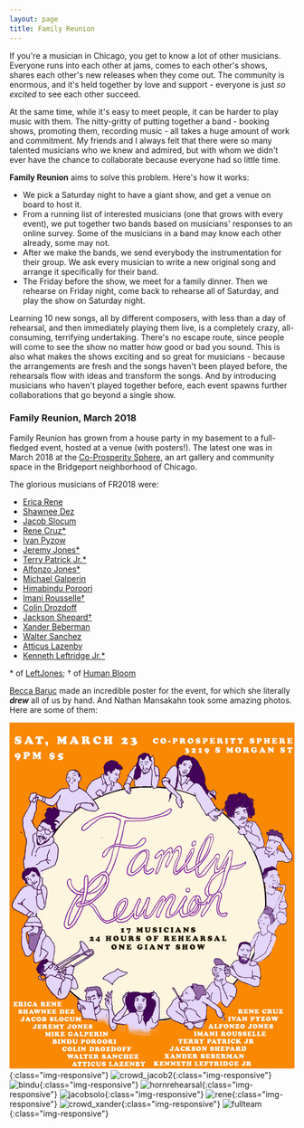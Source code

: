 ```yaml
---
layout: page
title: Family Reunion
---
```


If you're a musician in Chicago, you get to know a lot of other musicians. Everyone runs into each other at jams, comes to each other's shows, shares each other's new releases when they come out. The community is enormous, and it's held together by love and support - everyone is just *so excited* to see each other succeed.

At the same time, while it's easy to meet people, it can be harder to play music with them. The nitty-gritty of putting together a band - booking shows, promoting them, recording music - all takes a huge amount of work and commitment. My friends and I always felt that there were so many talented musicians who we knew and admired, but with whom we didn't ever have the chance to collaborate because everyone had so little time.

**Family Reunion** aims to solve this problem. Here's how it works:
- We pick a Saturday night to have a giant show, and get a venue on board to host it.
- From a running list of interested musicians (one that grows with every event), we put together two bands based on musicians' responses to an online survey. Some of the musicians in a band may know each other already, some may not.
- After we make the bands, we send everybody the instrumentation for their group. We ask every musician to write a new original song and arrange it specifically for their band.
- The Friday before the show, we meet for a family dinner. Then we rehearse on Friday night, come back to rehearse all of Saturday, and play the show on Saturday night.

Learning 10 new songs, all by different composers, with less than a day of rehearsal, and then immediately playing them live, is a completely crazy, all-consuming, terrifying undertaking. There's no escape route, since people will come to see the show no matter how good or bad you sound. This is also what makes the shows exciting and so great for musicians - because the arrangements are fresh and the songs haven't been played before, the rehearsals flow with ideas and transform the songs. And by introducing musicians who haven't played together before, each event spawns further collaborations that go beyond a single show.


### Family Reunion, March 2018
Family Reunion has grown from a house party in my basement to a full-fledged event, hosted at a venue (with posters!). The latest one was in March 2018 at the [Co-Prosperity Sphere](http://www.coprosperity.org/), an art gallery and community space in the Bridgeport neighborhood of Chicago. 

The glorious musicians of FR2018 were:
* [Erica Rene](https://www.instagram.com/theericarene/)
* [Shawnee Dez](http://shawneedez.com/)
* [Jacob Slocum](https://www.newmusicusa.org/profile/jacob-slocum-music/)
* [Rene Cruz\*](https://linktr.ee/renocruzmusic)
* [Ivan Pyzow](http://www.pyzow.com/info)
* [Jeremy Jones\*](https://www.instagram.com/thebassmanjones/)
* [Terry Patrick Jr.\*](https://www.instagram.com/terrypatrickjr/)
* [Alfonzo Jones\*](https://www.instagram.com/alfonzojones_music/)
* [Michael Galperin](https://michaelgalperin.github.io/)
* [Himabindu Poroori](https://www.facebook.com/statematters/videos/what-you-need-to-know-about-an-arts-indicator-for-illinois-schools/298344447493750/)
* [Imani Rousselle&dagger;](https://www.imanirousselle.com/)
* [Colin Drozdoff](https://www.colindrozdoffmusic.com/)
* [Jackson Shepard&dagger;](https://www.instagram.com/jacksonshepard_music/)
* [Xander Beberman](https://www.facebook.com/halfstopsound/)
* [Walter Sanchez](https://www.instagram.com/walterplaysthebone/)
* [Atticus Lazenby](https://atticuslazenbymusic.com/)
* [Kenneth Leftridge Jr.\*](https://www.instagram.com/kenzinho91/?hl=en)

\* of [LeftJones](https://www.leftjones.com/); 
&dagger; of [Human Bloom](https://humanbloom.bandcamp.com/)

[Becca Baruc](https://www.beccabaruc.com/) made an incredible poster for the event, for which she literally ***drew*** all of us by hand. And Nathan Mansakahn took some amazing photos. Here are some of them:

![poster](/assets/images/famreunion/familyreunion2.png){:class="img-responsive"}
![crowd_jacob2](/assets/images/famreunion/crowd_jacob.JPG){:class="img-responsive"}
![bindu](https://i.ibb.co/Fsg1CKq/bindu-cute.jpg){:class="img-responsive"}
![hornrehearsal](/assets/images/famreunion/horn_rehearsal.jpg){:class="img-responsive"}
![jacobsolo](/assets/images/famreunion/jacobsolo_wjackson.JPG){:class="img-responsive"}
![rene](/assets/images/famreunion/RENO.jpg){:class="img-responsive"}
![crowd_xander](/assets/images/famreunion/crowd_xander.jpg){:class="img-responsive"}
![fullteam](/assets/images/famreunion/team.JPG){:class="img-responsive"}